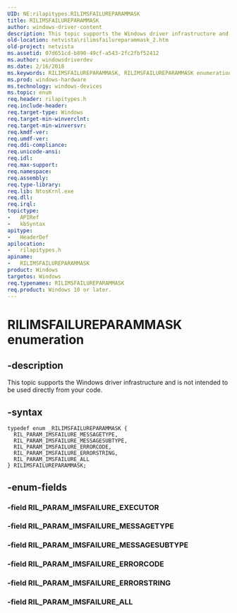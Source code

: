 ```yaml
---
UID: NE:rilapitypes.RILIMSFAILUREPARAMMASK
title: RILIMSFAILUREPARAMMASK
author: windows-driver-content
description: This topic supports the Windows driver infrastructure and is not intended to be used directly from your code.
old-location: netvista\rilimsfailureparammask_2.htm
old-project: netvista
ms.assetid: 07d651cd-b890-49cf-a543-2fc2fbf52412
ms.author: windowsdriverdev
ms.date: 2/16/2018
ms.keywords: RILIMSFAILUREPARAMMASK, RILIMSFAILUREPARAMMASK enumeration [Network Drivers Starting with Windows Vista], RIL_PARAM_IMSFAILURE_ALL, RIL_PARAM_IMSFAILURE_ERRORCODE, RIL_PARAM_IMSFAILURE_ERRORSTRING, RIL_PARAM_IMSFAILURE_MESSAGESUBTYPE, RIL_PARAM_IMSFAILURE_MESSAGETYPE, netvista.rilimsfailureparammask_2, rilapitypes/RILIMSFAILUREPARAMMASK, rilapitypes/RIL_PARAM_IMSFAILURE_ALL, rilapitypes/RIL_PARAM_IMSFAILURE_ERRORCODE, rilapitypes/RIL_PARAM_IMSFAILURE_ERRORSTRING, rilapitypes/RIL_PARAM_IMSFAILURE_MESSAGESUBTYPE, rilapitypes/RIL_PARAM_IMSFAILURE_MESSAGETYPE
ms.prod: windows-hardware
ms.technology: windows-devices
ms.topic: enum
req.header: rilapitypes.h
req.include-header: 
req.target-type: Windows
req.target-min-winverclnt: 
req.target-min-winversvr: 
req.kmdf-ver: 
req.umdf-ver: 
req.ddi-compliance: 
req.unicode-ansi: 
req.idl: 
req.max-support: 
req.namespace: 
req.assembly: 
req.type-library: 
req.lib: NtosKrnl.exe
req.dll: 
req.irql: 
topictype:
-	APIRef
-	kbSyntax
apitype:
-	HeaderDef
apilocation:
-	rilapitypes.h
apiname:
-	RILIMSFAILUREPARAMMASK
product: Windows
targetos: Windows
req.typenames: RILIMSFAILUREPARAMMASK
req.product: Windows 10 or later.
---
```


# RILIMSFAILUREPARAMMASK enumeration


## -description


This topic supports the Windows driver infrastructure and is not intended to be used directly from your code. 


## -syntax


````
typedef enum _RILIMSFAILUREPARAMMASK { 
  RIL_PARAM_IMSFAILURE_MESSAGETYPE,
  RIL_PARAM_IMSFAILURE_MESSAGESUBTYPE,
  RIL_PARAM_IMSFAILURE_ERRORCODE,
  RIL_PARAM_IMSFAILURE_ERRORSTRING,
  RIL_PARAM_IMSFAILURE_ALL
} RILIMSFAILUREPARAMMASK;
````


## -enum-fields




### -field RIL_PARAM_IMSFAILURE_EXECUTOR


### -field RIL_PARAM_IMSFAILURE_MESSAGETYPE


### -field RIL_PARAM_IMSFAILURE_MESSAGESUBTYPE


### -field RIL_PARAM_IMSFAILURE_ERRORCODE


### -field RIL_PARAM_IMSFAILURE_ERRORSTRING


### -field RIL_PARAM_IMSFAILURE_ALL

